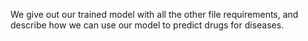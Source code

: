 We give out our trained model with all the other file requirements, and describe how we can use our model to predict drugs for diseases.
